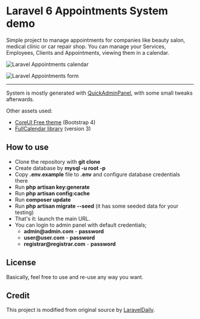 # Laravel 6 Appointments System demo

Simple project to manage appointments for companies like beauty salon, medical clinic or car repair shop. You can manage your Services, Employees, Clients and Appointments, viewing them in a calendar.

![Laravel Appointments calendar](https://laraveldaily.com/wp-content/uploads/2019/09/laravel-appointments-calendar.png)

![Laravel Appointments form](https://laraveldaily.com/wp-content/uploads/2019/09/laravel-appointments-form.png)

---

System is mostly generated with [QuickAdminPanel](https://2019.quickadminpanel.com), with some small tweaks afterwards.

Other assets used:

- [CoreUI Free theme](https://coreui.io/demo/#main.html) (Bootstrap 4)
- [FullCalendar library](https://fullcalendar.io/) (version 3)

## How to use

- Clone the repository with __git clone__
- Create database by __mysql -u root -p__
- Copy __.env.example__ file to __.env__ and configure database credentials there
- Run __php artisan key:generate__
- Run __php artisan config:cache__
- Run __composer update__
- Run __php artisan migrate --seed__ (it has some seeded data for your testing)
- That's it: launch the main URL. 
- You can login to admin panel with default credentials;
    - __admin@admin.com__ - __password__
    - __user@user.com__ - __password__
    - __registrar@registrar.com__ - __password__

## License

Basically, feel free to use and re-use any way you want.

## Credit

This project is modified from original source by [LaravelDaily](https://github.com/LaravelDaily).
